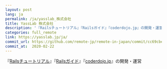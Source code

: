 ```yaml
---
layout: post
lang: ja
permalink: /ja/yasslab_株式会社
title: YassLab 株式会社
description: '『Railsチュートリアル』『Railsガイド』『coderdojo.jp』の開発・運営'
categories: full_remote
link: https://yasslab.jp/ja/
commit_url: https://github.com/remote-jp/remote-in-japan/commit/cc69cbe3ca8fddcf8591dbe658a526518afa4111
commit_at:  2020-02-22
---
```


<p>『<a href="https://railstutorial.jp">Railsチュートリアル</a>』『<a href="https://railsguides.jp">Railsガイド</a>』『<a href="https://coderdojo.jp">coderdojo.jp</a>』の開発・運営</p>

